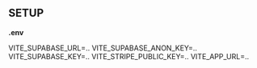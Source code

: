 ## SETUP

**.env**

VITE_SUPABASE_URL=..
VITE_SUPABASE_ANON_KEY=..
VITE_SUPABASE_KEY=..
VITE_STRIPE_PUBLIC_KEY=..
VITE_APP_URL=..
